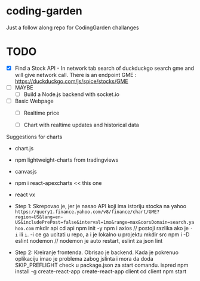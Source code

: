 # coding-garden
Just a follow along repo for CodingGarden challanges
 
# TODO
* [x] Find a Stock API - In network tab search of duckduckgo search gme and will give network call. There is an endpoint GME : https://duckduckgo.com/js/spice/stocks/GME
* [ ] MAYBE
    * [ ] Build a Node.js backend with socket.io
* [ ] Basic Webpage
    * [ ] Realtime price
    * [ ] Chart with realtime updates and historical data
          
 

Suggestions for charts
- chart.js
- npm lightweight-charts from tradingviews
- canvasjs
- npm i react-apexcharts << this one
- react vx

- Step 1: Skrepovao je, jer je nasao API koji ima istoriju stocka na yahoo `https://query1.finance.yahoo.com/v8/finance/chart/GME?region=US&lang=en-US&includePrePost=false&interval=1mo&range=max&corsDomain=search.yahoo.com`
mkdir api
cd api
npm init -y 
npm i axios     // postoji razlika ako je `-i` ili `i`. -i ce ga ucitati u repo, a i je lokalno u projektu
mkdir src
npm i -D eslint nodemon     // nodemon je auto restart, eslint za json lint

- Step 2: Kreiranje frontenda. Obrisao je backend. Kada je pokrenuo oplikaciju imao je problema zabog jslinta i mora da doda SKIP_PREFLIGHT check u package.json za start comandu. ispred
npm install -g create-react-app
create-react-app client
cd client
npm start